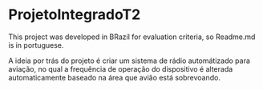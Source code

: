 # ProjetoIntegradoT2

This project was developed in BRazil for evaluation criteria, so Readme.md is in portuguese.

A ideia por trás do projeto é criar um sistema de rádio automátizado para aviação, no qual a frequência de operação do dispositivo é alterada automaticamente baseado na área que avião está sobrevoando.
